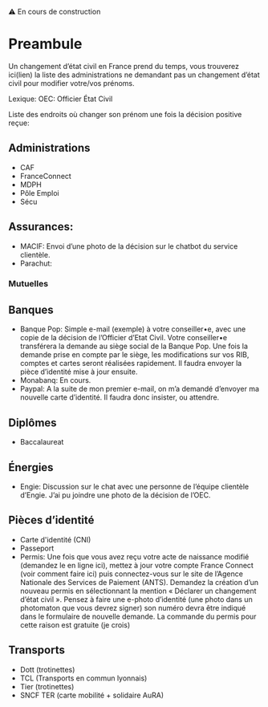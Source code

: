 ⚠️ En cours de construction

# Preambule
Un changement d’état civil en France prend du temps, vous trouverez ici(lien) la liste des administrations ne demandant pas un changement d’état civil pour modifier votre/vos prénoms. 

Lexique: OEC: Officier État Civil 

Liste des endroits où changer son prénom une fois la décision positive reçue:

## Administrations 
- CAF
- FranceConnect
- MDPH
- Pôle Emploi 
- Sécu

## Assurances:
- MACIF: Envoi d’une photo de la décision sur le chatbot du service clientèle.
- Parachut:

### Mutuelles

## Banques
- Banque Pop: Simple e-mail (exemple) à votre conseiller•e, avec une copie de la décision de l’Officier d’Etat Civil. Votre conseiller•e transférera la demande au siège social de la Banque Pop. Une fois la demande prise en compte par le siège, les modifications sur vos RIB, comptes et cartes seront réalisées rapidement. 
Il faudra envoyer la pièce d’identité mise à jour ensuite. 
- Monabanq: En cours.
- Paypal: A la suite de mon premier e-mail, on m’a demandé d’envoyer ma nouvelle carte d’identité. Il faudra donc insister, ou attendre. 

## Diplômes 
- Baccalaureat 

## Énergies
- Engie: Discussion sur le chat avec une personne de l’équipe clientèle d’Engie. J’ai pu joindre une photo de la décision de l’OEC. 

## Pièces d’identité 
- Carte d'identité (CNI)
- Passeport
- Permis: Une fois que vous avez reçu votre acte de naissance modifié (demandez le en ligne ici), mettez à jour votre compte France Connect (voir comment faire ici) puis connectez-vous sur le site de l’Agence Nationale des Services de Paiement (ANTS). Demandez la création d’un nouveau permis en sélectionnant la mention « Déclarer un changement d’état civil ». Pensez à faire une e-photo d’identité (une photo dans un photomaton que vous devrez signer) son numéro devra être indiqué dans le formulaire de nouvelle demande. La commande du permis pour cette raison est gratuite (je crois)

## Transports 
- Dott (trotinettes)
- TCL (Transports en commun lyonnais)
- Tier (trotinettes)
- SNCF TER (carte mobilité + solidaire AuRA)